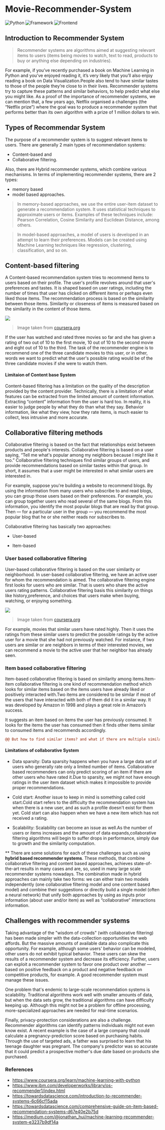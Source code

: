 # Movie-Recommender-System

![Python](https://img.shields.io/badge/Python-3.6-blueviolet)
![Framework](https://img.shields.io/badge/Framework-Flask-red)
![Frontend](https://img.shields.io/badge/Frontend-HTML/CSS/JS-green)

## Introduction to Recommender System

> Recommender systems are algorithms aimed at suggesting relevant items to users (items being movies to watch, text to read, products to buy or anything else depending on industries).

For example, if you’ve recently purchased a book on Machine Learning in Python and you’ve enjoyed reading it, it’s very likely that you’ll also enjoy reading a book on Data Visualization.People also tend to have similar tastes to those of the people they’re close to in their lives. Recommender systems try to capture these patterns and similar behaviors, to help predict what else you might like. As a proof of the importance of recommender systems, we can mention that, a few years ago, Netflix organised a challenges (the “Netflix prize”) where the goal was to produce a recommender system that performs better than its own algorithm with a prize of 1 million dollars to win.

## Types of Recommendar System

The purpose of a recommender system is to suggest relevant items to users. There are generally 2 main types of recommendation systems:

* Content-based and 
* Collaborative filtering.

Also, there are Hybrid recommender systems, which combine various mechanisms. In terms of implementing recommender systems, there are 2 types: 
* memory based 
* model based approaches.

> In memory-based approaches, we use the entire user-item dataset to generate a recommendation system. It uses statistical techniques to approximate users or items. Examples of these techniques include: Pearson Correlation, Cosine Similarity and Euclidean Distance, among others.

> In model-based approaches, a model of users is developed in an attempt to learn their preferences. Models can be created using Machine Learning techniques like regression, clustering, classification, and so on. 

## Content-based filtering

A Content-based recommendation system tries to recommend items to users based on their profile. The user's profile revolves around that user's preferences and tastes. It is shaped based on user ratings, including the number of times that user has clicked on different items or perhaps even liked those items. The recommendation process is based on the similarity between those items. Similarity or closeness of items is measured based on the similarity in the content of those items.

![](Images/content-base.png)
   
   > Image taken from [coursera.org](https://www.coursera.org/learn/machine-learning-with-python)

If the user has watched and rated three movies so far and she has given a rating of two out of 10 to the first movie, 10 out of 10 to the second movie and eight out of 10 to the third. The task of the recommender engine is to recommend one of the three candidate movies to this user, or in other, words we want to predict what the user's possible rating would be of the three candidate movies if she were to watch them. 


#### Limitaion of Content base System

Content-based filtering has a limitation on the quality of the description provided by the content provider. Technically, there is a limitation of what features can be extracted from the limited amount of content information. Extracting “content” information from the user is hard too. In reality, it is easier to judge people by what they do than what they say. Behavior information, like what they view, how they rate items, is much easier to collect, less intrusive and more accurate.




## Collaborative filtering methods

Collaborative filtering is based on the fact that relationships exist between products and people's interests. Collaborative filtering is based on a user saying, “Tell me what's popular among my neighbors because I might like it too.” Collaborative filtering techniques find similar groups of users, and provide recommendations based on similar tastes within that group. In short, it assumes that a user might be interested in what similar users are interested in. 

For example, suppose you're building a website to recommend blogs. By using the information from many users who subscribe to and read blogs, you can group those users based on their preferences. For example, you can group together users who read several of the same blogs. From this information, you identify the most popular blogs that are read by that group. Then — for a particular user in the group — you recommend the most popular blog that he or she neither reads nor subscribes to. 

Collaborative filtering has basically two approaches:

* User-based

* Item-based

### User based collaborative filtering

User-based collaborative filtering is based on the user similarity or neighborhood. In user-based collaborative filtering, we have an active user for whom the recommendation is aimed. The collaborative filtering engine first looks for users who are similar. That is users who share the active users rating patterns. Collaborative filtering basis this similarity on things like history,preference, and choices that users make when buying, watching, or enjoying something.

   ![](Images/collaborative.png)
   
   > Image taken from [coursera.org](https://www.coursera.org/learn/machine-learning-with-python)

For example, movies that similar users have rated highly. Then it uses the ratings from these similar users to predict the possible ratings by the active user for a movie that she had not previously watched. For instance, if two users are similar or are neighbors in terms of their interested movies, we can recommend a movie to the active user that her neighbor has already seen.

### Item based collaborative filtering

Item-based collaborative filtering is based on similarity among items.Item-item collaborative filtering is one kind of recommendation method which looks for similar items based on the items users have already liked or positively interacted with.Two items are considered to be similar if most of the users that have interacted with both of them did it in a similar way. It was developed by Amazon in 1998 and plays a great role in Amazon’s success.

It suggests an item based on items the user has previously consumed. It looks for the items the user has consumed then it finds other items similar to consumed items and recommends accordingly.

```diff
@@ But how to find similar items? and what if there are multiple similar items in that case which item to suggest first? @@
```

#### Limitations of collaborative System

* Data sparsity: Data sparsity happens when you have a large data set of users who generally rate only a limited number of items. Collaborative based recommenders can only predict scoring of an item if there are other users who have rated it.Due to sparsity, we might not have enough ratings in the user item dataset which makes it impossible to provide proper recommendations.

* Cold start: Another issue to keep in mind is something called cold start.Cold start refers to the difficulty the recommendation system has when there is a new user,
and as such a profile doesn't exist for them yet. Cold start can also happen when we have a new item which has not received a rating.

* Scalability: Scalability can become an issue as well.As the number of users or items increases and the amount of data expands,collaborative filtering algorithms will begin to suffer drops in performance, simply due to growth and the similarity computation.

** There are some solutions for each of these challenges such as using <b> hybrid based recommender systems</b>. These methods, that combine collaborative filtering and content based approaches, achieves state-of-the-art results in many cases and are, so, used in many large scale recommender systems nowadays. The combination made in hybrid approaches can mainly take two forms: we can either train two models independently (one collaborative filtering model and one content based model) and combine their suggestions or directly build a single model (often a neural network) that unify both approaches by using as inputs prior information (about user and/or item) as well as “collaborative” interactions information.



## Challenges with recommender systems

Taking advantage of the "wisdom of crowds" (with collaborative filtering) has been made simpler with the data-collection opportunities the web affords. But the massive amounts of available data also complicate this opportunity. For example, although some users' behavior can be modeled, other users do not exhibit typical behavior. These users can skew the results of a recommender system and decrease its efficiency. Further, users can exploit a recommender system to favor one product over another — based on positive feedback on a product and negative feedback on competitive products, for example. A good recommender system must manage these issues.

One problem that's endemic to large-scale recommendation systems is scalability. Traditional algorithms work well with smaller amounts of data, but when the data sets grow, the traditional algorithms can have difficulty keeping up. Although this might not be a problem for offline processing, more-specialized approaches are needed for real-time scenarios.

Finally, privacy-protection considerations are also a challenge. Recommender algorithms can identify patterns individuals might not even know exist. A recent example is the case of a large company that could calculate a pregnancy-prediction score based on purchasing habits. Through the use of targeted ads, a father was surprised to learn that his teenage daughter was pregnant. The company's predictor was so accurate that it could predict a prospective mother's due date based on products she purchased.

### References

* https://www.coursera.org/learn/machine-learning-with-python 
* https://www.ibm.com/developerworks/library/os-recommender1/index.html
* https://towardsdatascience.com/introduction-to-recommender-systems-6c66cf15ada
* https://towardsdatascience.com/comprehensive-guide-on-item-based-recommendation-systems-d67e40e2b75d
* https://medium.com/@jonathan_hui/machine-learning-recommender-system-e3237b9df14a


